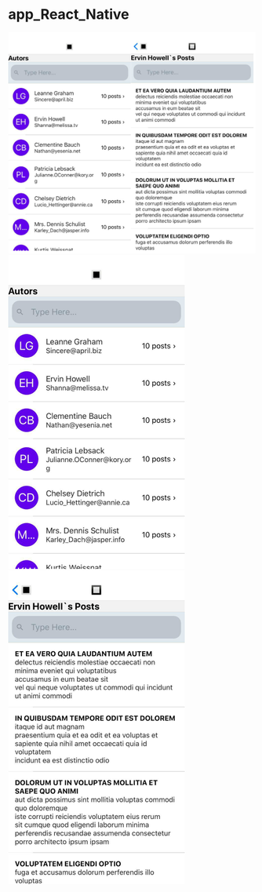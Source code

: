 # app_React_Native
![Image alt](https://github.com/Ov-Alla-ko/app_React_Native/raw/main/all.png)
![Image alt](https://github.com/Ov-Alla-ko/app_React_Native/raw/main/Autors_Screen.png)
![Image alt](https://github.com/Ov-Alla-ko/app_React_Native/blob/main/Posts_Screen.png)
